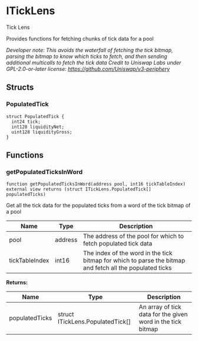 

# ITickLens


Tick Lens

Provides functions for fetching chunks of tick data for a pool

*Developer note: This avoids the waterfall of fetching the tick bitmap, parsing the bitmap to know which ticks to fetch, and
then sending additional multicalls to fetch the tick data
Credit to Uniswap Labs under GPL-2.0-or-later license:
https://github.com/Uniswap/v3-periphery*


## Structs
### PopulatedTick



```solidity
struct PopulatedTick {
  int24 tick;
  int128 liquidityNet;
  uint128 liquidityGross;
}
```


## Functions
### getPopulatedTicksInWord

```solidity
function getPopulatedTicksInWord(address pool, int16 tickTableIndex) external view returns (struct ITickLens.PopulatedTick[] populatedTicks)
```

Get all the tick data for the populated ticks from a word of the tick bitmap of a pool

| Name | Type | Description |
| ---- | ---- | ----------- |
| pool | address | The address of the pool for which to fetch populated tick data |
| tickTableIndex | int16 | The index of the word in the tick bitmap for which to parse the bitmap and fetch all the populated ticks |

**Returns:**

| Name | Type | Description |
| ---- | ---- | ----------- |
| populatedTicks | struct ITickLens.PopulatedTick[] | An array of tick data for the given word in the tick bitmap |

